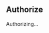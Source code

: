 <h2>Authorize</h2>
<p id="auth-status">Authorizing...</p>
<script>
function getQueryVariable(variable){
   var query = window.location.search.substring(1);
   var vars = query.split("&");
   for (var i=0;i<vars.length;i++) {
           var pair = vars[i].split("=");
           if(pair[0] == variable){return decodeURIComponent(pair[1]);}
   }
   return(null);
}
if (sessionStorage.getItem("state-github-basic-auth") !== getQueryVariable("state")){
  document.getElementById("auth-status").innerHTML = "Authorization failed.<br><code>state</code> parameter does not match.<br>File a <a href='https://github.com/smileycreations15/smileycreations15.github.io/issues/new'>issue</a> with the error message for more info."
} else {
  document.getElementById("auth-status").innerHTML = "Processing token..."
  fetch("https://smileycreations15.wixsite.com/analytics/_functions/api_key_github?api-key=" + encodeURIComponent(getQueryVariable("code")))
  .then(a=>{return a.json()})
  .then(data=>{
  if (data.error === "invalidScope"){
    document.getElementById("auth-status").innerHTML = "Code has expired or scope is invalid.<br>File a <a href='https://github.com/smileycreations15/smileycreations15.github.io/issues/new'>issue</a> with the error message for more info."
  } else {
    localStorage.setItem("github-basic-token",data.token)
   document.getElementById("auth-status").innerHTML = "Your GitHub account authorization is complete. <a href='/'>Go to homepage</a>"
   history.replaceState({},"Authorization success",window.location.pathname)
  }
  }).catch(e=>{
  document.getElementById("auth-status").innerHTML = "A error occured. <br>" + e.toString() + "<br>File a <a href='https://github.com/smileycreations15/smileycreations15.github.io/issues/new'>issue</a> with the error message for more info."
  })
}
</script>
